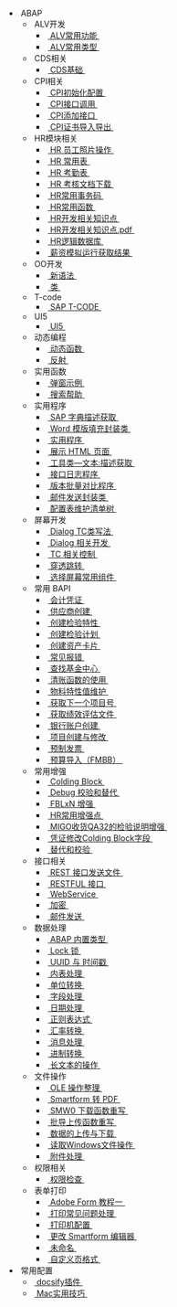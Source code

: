 <!-- _sidebar.md -->
-  ABAP 
  -  ALV开发 
    -  [ ALV常用功能 ](ABAP/ALV开发/ALV常用功能.md)
    -  [ ALV常用类型 ](ABAP/ALV开发/ALV常用类型.md)
  -  CDS相关 
    -  [ CDS基础 ](ABAP/CDS相关/CDS基础.md)
  -  CPI相关 
    -  [ CPI初始化配置 ](ABAP/CPI相关/CPI初始化配置.md)
    -  [ CPI接口调用 ](ABAP/CPI相关/CPI接口调用.md)
    -  [ CPI添加接口 ](ABAP/CPI相关/CPI添加接口.md)
    -  [ CPI证书导入导出 ](ABAP/CPI相关/CPI证书导入导出.md)
  -  HR模块相关 
    -  [ HR 员工照片操作 ](ABAP/HR模块相关/HR%20员工照片操作.md)
    -  [ HR 常用表 ](ABAP/HR模块相关/HR%20常用表.md)
    -  [ HR 考勤表 ](ABAP/HR模块相关/HR%20考勤表.md)
    -  [ HR 考核文档下载 ](ABAP/HR模块相关/HR%20考核文档下载.md)
    -  [ HR常用事务码 ](ABAP/HR模块相关/HR常用事务码.md)
    -  [ HR常用函数 ](ABAP/HR模块相关/HR常用函数.md)
    -  [ HR开发相关知识点 ](ABAP/HR模块相关/HR开发相关知识点.md)
    -  [ HR开发相关知识点.pdf ](ABAP/HR模块相关/HR开发相关知识点.pdf.md)
    -  [ HR逻辑数据库 ](ABAP/HR模块相关/HR逻辑数据库.md)
    -  [ 薪资模拟运行获取结果 ](ABAP/HR模块相关/薪资模拟运行获取结果.md)
  -  OO开发 
    -  [ 新语法 ](ABAP/OO开发/新语法.md)
    -  [ 类 ](ABAP/OO开发/类.md)
  -  T-code 
    -  [ SAP T-CODE ](ABAP/T-code/SAP%20T-CODE.md)
  -  UI5 
    -  [ UI5 ](ABAP/UI5/UI5.md)
  -  动态编程 
    -  [ 动态函数 ](ABAP/动态编程/动态函数.md)
    -  [ 反射 ](ABAP/动态编程/反射.md)
  -  实用函数 
    -  [ 弹窗示例 ](ABAP/实用函数/弹窗示例.md)
    -  [ 搜索帮助 ](ABAP/实用函数/搜索帮助.md)
  -  实用程序 
    -  [ SAP 字典描述获取 ](ABAP/实用程序/SAP%20字典描述获取.md)
    -  [ Word 模版填充封装类 ](ABAP/实用程序/Word%20模版填充封装类.md)
    -  [ 实用程序 ](ABAP/实用程序/实用程序.md)
    -  [ 展示 HTML 页面 ](ABAP/实用程序/展示%20HTML%20页面.md)
    -  [ 工具类—文本:描述获取 ](ABAP/实用程序/工具类—文本:描述获取.md)
    -  [ 接口日志程序 ](ABAP/实用程序/接口日志程序.md)
    -  [ 版本批量对比程序 ](ABAP/实用程序/版本批量对比程序.md)
    -  [ 邮件发送封装类 ](ABAP/实用程序/邮件发送封装类.md)
    -  [ 配置表维护清单树 ](ABAP/实用程序/配置表维护清单树.md)
  -  屏幕开发 
    -  [ Dialog TC类写法 ](ABAP/屏幕开发/Dialog%20TC类写法.md)
    -  [ Dialog 相关开发 ](ABAP/屏幕开发/Dialog%20相关开发.md)
    -  [ TC 相关控制 ](ABAP/屏幕开发/TC%20相关控制.md)
    -  [ 穿透跳转 ](ABAP/屏幕开发/穿透跳转.md)
    -  [ 选择屏幕常用组件 ](ABAP/屏幕开发/选择屏幕常用组件.md)
  -  常用 BAPI 
    -  [ 会计凭证 ](ABAP/常用%20BAPI/会计凭证.md)
    -  [ 供应商创建 ](ABAP/常用%20BAPI/供应商创建.md)
    -  [ 创建检验特性 ](ABAP/常用%20BAPI/创建检验特性.md)
    -  [ 创建检验计划 ](ABAP/常用%20BAPI/创建检验计划.md)
    -  [ 创建资产卡片 ](ABAP/常用%20BAPI/创建资产卡片.md)
    -  [ 常见报错 ](ABAP/常用%20BAPI/常见报错.md)
    -  [ 查找基金中心 ](ABAP/常用%20BAPI/查找基金中心.md)
    -  [ 清账函数的使用 ](ABAP/常用%20BAPI/清账函数的使用.md)
    -  [ 物料特性值维护 ](ABAP/常用%20BAPI/物料特性值维护.md)
    -  [ 获取下一个项目号 ](ABAP/常用%20BAPI/获取下一个项目号.md)
    -  [ 获取绩效评估文件 ](ABAP/常用%20BAPI/获取绩效评估文件.md)
    -  [ 银行账户创建 ](ABAP/常用%20BAPI/银行账户创建.md)
    -  [ 项目创建与修改 ](ABAP/常用%20BAPI/项目创建与修改.md)
    -  [ 预制发票 ](ABAP/常用%20BAPI/预制发票.md)
    -  [ 预算导入（FMBB） ](ABAP/常用%20BAPI/预算导入（FMBB）.md)
  -  常用增强 
    -  [ Colding Block ](ABAP/常用增强/Colding%20Block.md)
    -  [ Debug 校验和替代 ](ABAP/常用增强/Debug%20校验和替代.md)
    -  [ FBLxN 增强 ](ABAP/常用增强/FBLxN%20增强.md)
    -  [ HR常用增强点 ](ABAP/常用增强/HR常用增强点.md)
    -  [ MIGO收货QA32的检验说明增强 ](ABAP/常用增强/MIGO收货QA32的检验说明增强.md)
    -  [ 凭证修改Colding Block字段 ](ABAP/常用增强/凭证修改Colding%20Block字段.md)
    -  [ 替代和校验 ](ABAP/常用增强/替代和校验.md)
  -  接口相关 
    -  [ REST 接口发送文件 ](ABAP/接口相关/REST%20接口发送文件.md)
    -  [ RESTFUL 接口 ](ABAP/接口相关/RESTFUL%20接口.md)
    -  [ WebService ](ABAP/接口相关/WebService.md)
    -  [ 加密 ](ABAP/接口相关/加密.md)
    -  [ 邮件发送 ](ABAP/接口相关/邮件发送.md)
  -  数据处理 
    -  [ ABAP 内置类型 ](ABAP/数据处理/ABAP%20内置类型.md)
    -  [ Lock 锁 ](ABAP/数据处理/Lock%20锁.md)
    -  [ UUID 与 时间戳 ](ABAP/数据处理/UUID%20与%20时间戳.md)
    -  [ 内表处理 ](ABAP/数据处理/内表处理.md)
    -  [ 单位转换 ](ABAP/数据处理/单位转换.md)
    -  [ 字段处理 ](ABAP/数据处理/字段处理.md)
    -  [ 日期处理 ](ABAP/数据处理/日期处理.md)
    -  [ 正则表达式 ](ABAP/数据处理/正则表达式.md)
    -  [ 汇率转换 ](ABAP/数据处理/汇率转换.md)
    -  [ 消息处理 ](ABAP/数据处理/消息处理.md)
    -  [ 进制转换 ](ABAP/数据处理/进制转换.md)
    -  [ 长文本的操作 ](ABAP/数据处理/长文本的操作.md)
  -  文件操作 
    -  [ OLE 操作整理 ](ABAP/文件操作/OLE%20操作整理.md)
    -  [ Smartform 转 PDF ](ABAP/文件操作/Smartform%20转%20PDF.md)
    -  [ SMW0 下载函数重写 ](ABAP/文件操作/SMW0%20下载函数重写.md)
    -  [ 批导上传函数重写 ](ABAP/文件操作/批导上传函数重写.md)
    -  [ 数据的上传与下载 ](ABAP/文件操作/数据的上传与下载.md)
    -  [ 读取Windows文件操作 ](ABAP/文件操作/读取Windows文件操作.md)
    -  [ 附件处理 ](ABAP/文件操作/附件处理.md)
  -  权限相关 
    -  [ 权限检查 ](ABAP/权限相关/权限检查.md)
  -  表单打印 
    -  [ Adobe Form 教程一 ](ABAP/表单打印/Adobe%20Form%20教程一.md)
    -  [ 打印常见问题处理 ](ABAP/表单打印/打印常见问题处理.md)
    -  [ 打印机配置 ](ABAP/表单打印/打印机配置.md)
    -  [ 更改 Smartform 编辑器 ](ABAP/表单打印/更改%20Smartform%20编辑器.md)
    -  [ 未命名 ](ABAP/表单打印/未命名.md)
    -  [ 自定义页格式 ](ABAP/表单打印/自定义页格式.md)
-  常用配置 
  -  [ docsify插件 ](常用配置/docsify插件.md)
  -  [ Mac实用技巧 ](常用配置/Mac实用技巧.md)